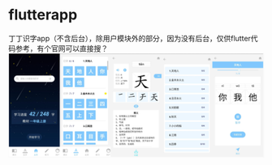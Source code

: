 # flutterapp

丁丁识字app（不含后台），除用户模块外的部分，因为没有后台，仅供flutter代码参考，有个官网可以直接搜？
![demo](https://github.com/blueorwild/DingDingShiZi/blob/master/assets/images/1614052799(1).jpg)
